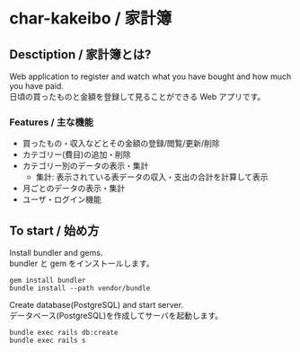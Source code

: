 # char-kakeibo / 家計簿

## Desctiption / 家計簿とは?
Web application to register and watch what you have bought and how much you have paid.  
日頃の買ったものと金額を登録して見ることができる Web アプリです。

### Features / 主な機能
- 買ったもの・収入などとその金額の登録/閲覧/更新/削除
- カテゴリー(費目)の追加・削除
- カテゴリー別のデータの表示・集計
  - 集計: 表示されている表データの収入・支出の合計を計算して表示
- 月ごとのデータの表示・集計
- ユーザ・ログイン機能

## To start / 始め方
Install bundler and gems.  
bundler と gem をインストールします。
```
gem install bundler
bundle install --path vendor/bundle
```
Create database(PostgreSQL) and start server.  
データベース(PostgreSQL)を作成してサーバを起動します。
```
bundle exec rails db:create
bundle exec rails s
```
